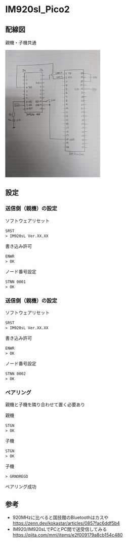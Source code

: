 # IM920sl_Pico2

## 配線図
親機・子機共通

<img src="wiring_diagram.jpg" width="300">

## 設定
### 送信側（親機）の設定
ソフトウェアリセット
```
SRST
> IM920sL Ver.XX.XX
```
書き込み許可
```
ENWR
> OK
```
ノード番号設定
```
STNN 0001
> OK
```

### 送信側（親機）の設定
ソフトウェアリセット
```
SRST
> IM920sL Ver.XX.XX
```
書き込み許可
```
ENWR
> OK
```
ノード番号設定
```
STNN 0002
> OK
```

### ペアリング
親機と子機を隣り合わせて置く必要あり

親機
```
STGN
> OK
```
子機
```
STGN
> OK
```


子機
```
> GRNOREGD
```
ペアリング成功


## 参考
- 920MHzに比べると国技館のBluetoothはカスや https://zenn.dev/kokastar/articles/0857fac6ddf5b4
- IM920/IM920sLでPCとPC間で送受信してみる https://qiita.com/mml/items/e2f009179a8cb154c480
